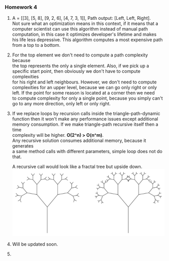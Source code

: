 ### Homework 4

1)  A = [[3], [5, 8], [9, 2, 6], [4, 7, 3, 1]],
    Path output: [Left, Left, Right].  
    Not sure what an optimization means in this context, if it means that a  
    computer scientist can use this algorithm instead of manual path  
    computation, in this case it optimizes developer's lifetime and makes  
    his life less depressive. This algorithm computes a most expensive path  
    from a top to a bottom.
   
2)  For the top element we don't need to compute a path complexity because  
    the top represents the only a single element. Also, if we pick up a  
    specific start point, then obviously we don't have to compute complexities  
    for his right and left neighbours. However, we don't need to compute  
    complexities for an upper level, because we can go only right or only  
    left. If the point for some reason is located at a corner then we need  
    to compute complexity for only a single point, because you simply can't  
    go to any more direction, only left or only right.
    
3)  If we replace loops by recursion calls inside the triangle-path-dynamic  
    function then it won't make any performance issues except additional   
    memory consumption. If we make triangle-path recursive itself then a time  
    complexity will be higher. **O(2^n) > O(n^m)**.  
    Any recursive solution consumes additional memory, because it generates  
    a same method calls with different parameters, simple loop does not do that.  
    
    A recursive call would look like a fractal tree but upside down.
    ![alt text](fractal-tree.png)
    
    
4)  Will be updated soon.

5)  
    
   